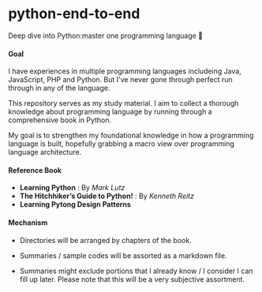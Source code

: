 # python-end-to-end
Deep dive into Python:master one programming language :punch:

#### Goal
I have experiences in multiple programming languages includeing Java, JavaScript, PHP and Python. But I've never gone through perfect run through in any of the language.

This repository serves as my study material. I aim to collect a thorough knowledge about programming language by running through a comprehensive book in Python. 

My goal is to strengthen my foundational knowledge in how a programming language is built, hopefully grabbing a macro view over programming language architecture.

#### Reference Book
* **Learning Python** : By *Mark Lutz*
* **The Hitchhiker’s Guide to Python!** : By *Kenneth Reitz*
* **Learning Pytong Design Patterns**

#### Mechanism
* Directories will be arranged by chapters of the book.

* Summaries / sample codes will be assorted as a markdown file.

* Summaries might exclude portions that I already know / I consider I can fill up later. Please note that this will be a very subjective assortment.